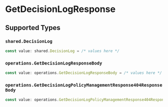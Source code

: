 # GetDecisionLogResponse


## Supported Types

### `shared.DecisionLog`

```typescript
const value: shared.DecisionLog = /* values here */
```

### `operations.GetDecisionLogResponseBody`

```typescript
const value: operations.GetDecisionLogResponseBody = /* values here */
```

### `operations.GetDecisionLogPolicyManagementResponse404ResponseBody`

```typescript
const value: operations.GetDecisionLogPolicyManagementResponse404ResponseBody = /* values here */
```

